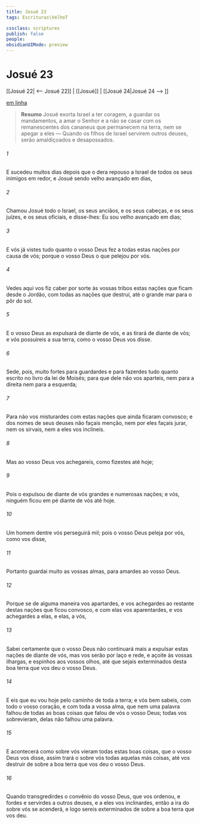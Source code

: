 ```yaml
---
title: Josué 23
tags: Escrituras\VelhoT

cssclass: scriptures
publish: false
people:
obsidianUIMode: preview
---
```


# Josué 23
[[Josué 22| <-- Josué 22]] | [[Josué]] | [[Josué 24|Josué 24 --> ]]

[em linha](https://churchofjesuschrist.org/study/scriptures/ot/josh/23?lang=por)

> __Resumo__
Josué exorta Israel a ter coragem, a guardar os mandamentos, a amar o Senhor e a não se casar com os remanescentes dos cananeus que permanecem na terra, nem se apegar a eles — Quando os filhos de Israel servirem outros deuses, serão amaldiçoados e desapossados.

###### 1 
E sucedeu  muitos dias depois que o  dera repouso a Israel de todos os seus inimigos em redor, e Josué  sendo velho  avançado em dias,

###### 2 
Chamou Josué todo o Israel, os seus anciãos, e os seus cabeças, e os seus juízes, e os seus oficiais, e disse-lhes: Eu  sou velho  avançado em dias;

###### 3 
E vós já vistes tudo quanto o  vosso Deus fez a todas estas nações por causa de vós; porque o  vosso Deus  o que pelejou por vós.

###### 4 
Vedes aqui  vos fiz caber por sorte às vossas tribos estas nações que ficam desde o Jordão, com todas as nações que destruí, até o grande mar para o pôr do sol.

###### 5 
E o  vosso Deus as expulsará de diante de vós, e as tirará de diante de vós; e vós possuireis a sua terra, como o  vosso Deus vos disse.

###### 6 
Sede, pois, muito fortes para guardardes e para fazerdes tudo quanto  escrito no livro da lei de Moisés; para que dele não vos aparteis, nem para a direita nem para a esquerda;

###### 7 
Para não vos misturardes com estas nações que ainda ficaram convosco; e dos nomes de seus deuses não façais menção, nem por eles façais jurar, nem os sirvais, nem a eles vos inclineis.

###### 8 
Mas ao  vosso Deus vos achegareis, como fizestes até  hoje;

###### 9 
Pois o  expulsou de diante de vós grandes e numerosas nações; e  vós, ninguém ficou em pé diante de vós até  hoje.

###### 10 
Um  homem dentre vós perseguirá mil; pois  o   vosso Deus  peleja por vós, como  vos disse,

###### 11 
Portanto guardai muito as vossas almas, para amardes ao  vosso Deus.

###### 12 
Porque se de alguma maneira vos apartardes, e vos achegardes ao restante destas nações que  ficou convosco, e com elas vos aparentardes, e vos achegardes a elas, e elas, a vós,

###### 13 
Sabei certamente que o  vosso Deus não continuará mais a expulsar estas nações de diante de vós, mas vos serão por laço e rede, e açoite às vossas ilhargas, e espinhos aos vossos olhos, até que sejais exterminados desta boa terra que vos deu o  vosso Deus.

###### 14 
E eis que eu vou hoje pelo caminho de toda a terra; e vós bem sabeis, com todo o vosso coração, e com toda a vossa alma, que nem uma  palavra falhou de todas as boas coisas que falou de vós o  vosso Deus; todas vos sobrevieram, delas não falhou uma  palavra.

###### 15 
E acontecerá  como sobre vós vieram todas estas boas coisas, que o  vosso Deus vos disse, assim trará o  sobre vós todas aquelas más coisas, até vos destruir de sobre a boa terra que vos deu o  vosso Deus.

###### 16 
Quando transgredirdes o convênio do  vosso Deus, que vos ordenou, e fordes e servirdes a outros deuses, e a eles vos inclinardes, então a ira do  sobre vós se acenderá, e logo sereis exterminados de sobre a boa terra que vos deu.

